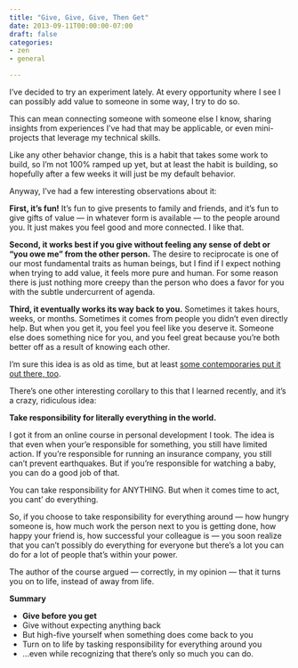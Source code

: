 ```yaml
---
title: "Give, Give, Give, Then Get"
date: 2013-09-11T00:00:00-07:00
draft: false
categories:
- zen
- general

---
```

I’ve decided to try an experiment lately.  At every opportunity where I see I can possibly add value to someone in some way, I try to do so.

This can mean connecting someone with someone else I know, sharing insights from experiences I’ve had that may be applicable, or even mini-projects that leverage my technical skills.

Like any other behavior change, this is a habit that takes some work to build, so I’m not 100% ramped up yet, but at least the habit is building, so hopefully after a few weeks it will just be my default behavior.

Anyway, I’ve had a few interesting observations about it:
<!--more-->
**First, it’s fun!**  It’s fun to give presents to family and friends, and it’s fun to give gifts of value — in whatever form is available — to the people around you.  It just makes you feel good and more connected.  I like that.

**Second, it works best if you give without feeling any sense of debt or “you owe me” from the other person.**  The desire to reciprocate is one of our most fundamental traits as human beings, but I find if I expect nothing when trying to add value, it feels more pure and human.  For some reason there is just nothing more creepy than the person who does a favor for you with the subtle undercurrent of agenda.

**Third, it eventually works its way back to you.**  Sometimes it takes hours, weeks, or months.  Sometimes it comes from people you didn’t even directly help.  But when you get it, you feel you feel like you deserve it.  Someone else does something nice for you, and you feel great because you’re both better off as a result of knowing each other.

I’m sure this idea is as old as time, but at least [some contemporaries put it out there, too](http://www.bothsidesofthetable.com/2013/06/12/why-you-should-give-before-you-get/).

There’s one other interesting corollary to this that I learned recently, and it’s a crazy, ridiculous idea:

**Take responsibility for literally everything in the world.**

I got it from an online course in personal development I took.  The idea is that even when your’e responsible for something, you still have limited action.  If you’re responsible for running an insurance company, you still can’t prevent earthquakes.  But if you’re responsible for watching a baby, you can do a good job of that.

You can take responsibility for ANYTHING.  But when it comes time to act, you cant’ do everything.

So, if you choose to take responsibility for everything around — how hungry someone is, how much work the person next to you is getting done, how happy your friend is, how successful your colleague is — you soon realize that you can’t possibly do everything for everyone but there’s a lot you can do for a lot of people that’s within your power.

The author of the course argued — correctly, in my opinion — that it turns you on to life, instead of away from life.

**Summary**

* __Give before you get__
* Give without expecting anything back
* But high-five yourself when something does come back to you
* Turn on to life by tasking responsibility for everything around you
* …even while recognizing that there’s only so much you can do.

